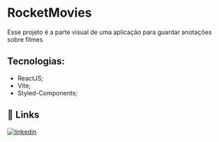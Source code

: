 
# RocketMovies

Esse projeto é a parte visual de uma aplicação para guardar anotações sobre filmes



## Tecnologias:

- ReactJS;
- Vite;
- Styled-Components;

## 🔗 Links
[![linkedin](https://img.shields.io/badge/linkedin-0A66C2?style=for-the-badge&logo=linkedin&logoColor=white)](https://www.linkedin.com/in/webdevjoao/)


